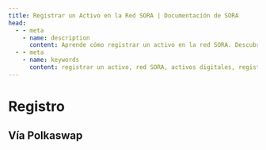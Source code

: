 ```yaml
---
title: Registrar un Activo en la Red SORA | Documentación de SORA
head:
  - - meta
    - name: description
      content: Aprende cómo registrar un activo en la red SORA. Descubre el proceso de listado y registro de nuevos activos digitales dentro del ecosistema SORA. Explora los requisitos, procedimientos y consideraciones para el registro de activos, y comprende los beneficios de tener tu activo registrado en la red SORA.
  - - meta
    - name: keywords
      content: registrar un activo, red SORA, activos digitales, registro de activos, listado de activos, requisitos, procedimientos
---
```


# Registro

## Vía Polkaswap

<!-- @include: /snippets/register-an-asset-polkaswap.md -->

